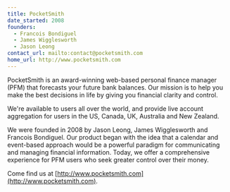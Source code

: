 ```yaml
---
title: PocketSmith
date_started: 2008
founders:
  - Francois Bondiguel
  - James Wigglesworth
  - Jason Leong
contact_url: mailto:contact@pocketsmith.com
home_url: http://www.pocketsmith.com
---
```

PocketSmith is an award-winning web-based personal finance manager (PFM) that forecasts your future bank balances. Our mission is to help you make the best decisions in life by giving you financial clarity and control. 

We're available to users all over the world, and provide live account aggregation for users in the US, Canada, UK, Australia and New Zealand.

We were founded in 2008 by Jason Leong, James Wigglesworth and Francois Bondiguel. Our product began with the idea that a calendar and event-based approach would be a powerful paradigm for communicating and managing financial information. Today, we offer a comprehensive experience for PFM users who seek greater control over their money.

Come find us at [http://www.pocketsmith.com](http://www.pocketsmith.com).
